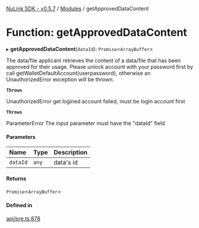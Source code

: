 [NuLink SDK - v0.5.7](../README.md) / [Modules](../modules.md) / getApprovedDataContent

# Function: getApprovedDataContent

▸ **getApprovedDataContent**(`dataId`): `Promise`<`ArrayBuffer`\>

The data/file applicant retrieves the content of a data/file that has been approved for their usage.
Please unlock account with your password first by call getWalletDefaultAccount(userpassword), otherwise an UnauthorizedError exception will be thrown.

**`Throws`**

UnauthorizedError get logined account failed, must be login account first

**`Throws`**

ParameterError The input parameter must have the "dataId" field

#### Parameters

| Name | Type | Description |
| :------ | :------ | :------ |
| `dataId` | `any` | data's id |

#### Returns

`Promise`<`ArrayBuffer`\>

#### Defined in

[api/pre.ts:878](https://github.com/NuLink-network/nulink-sdk/blob/65ffe0d/src/api/pre.ts#L878)
